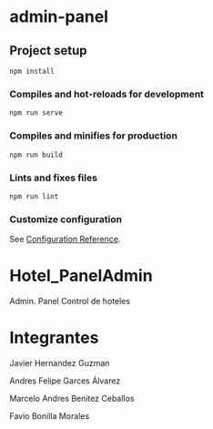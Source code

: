 # admin-panel

## Project setup
```
npm install
```

### Compiles and hot-reloads for development
```
npm run serve
```

### Compiles and minifies for production
```
npm run build
```

### Lints and fixes files
```
npm run lint
```

### Customize configuration
See [Configuration Reference](https://cli.vuejs.org/config/).

# Hotel_PanelAdmin
Admin. Panel Control de hoteles


# Integrantes
<p>Javier Hernandez Guzman

Andres Felipe Garces Álvarez

Marcelo Andres Benitez Ceballos

Favio Bonilla Morales
</p>

